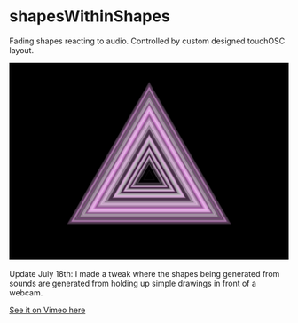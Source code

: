 # shapesWithinShapes
Fading shapes reacting to audio. Controlled by custom designed touchOSC layout.

![Triangle](/shapesWithinShapes.png "Screenshot")

Update July 18th: I made a tweak where the shapes being generated from sounds are generated from  holding up simple drawings in front of a webcam. 

[See it on Vimeo here](https://vimeo.com/175258403)
